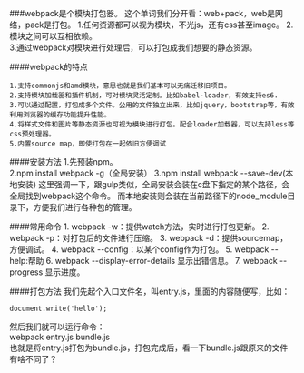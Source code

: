 ###webpack是个模块打包器。
这个单词我们分开看：web+pack，web是网络，pack是打包。
    1.任何资源都可以视为模块，不光js，还有css甚至image。
    2.模块之间可以互相依赖。<br />
    3.通过webpack对模块进行处理后，可以打包成我们想要的静态资源。

####webpack的特点

    1.支持commonjs和amd模块，意思也就是我们基本可以无痛迁移旧项目。
    2.支持模块加载器和插件机制，可对模块灵活定制。比如babel-loader，有效支持es6.
    3.可以通过配置，打包成多个文件。公用的文件独立出来，比如jquery，bootstrap等，有效利用浏览器的缓存功能提升性能。
    4.将样式文件和图片等静态资源也可视为模块进行打包。配合loader加载器，可以支持less等css预处理器。
    5.内置source map，即使打包在一起依旧方便调试

####安装方法
    1.先预装npm。<br />
    2.npm install webpack -g（全局安装）
    3.npm install webpack --save-dev(本地安装)
这里强调一下，跟gulp类似，全局安装会装在c盘下指定的某个路径，会全局找到webpack这个命令。
而本地安装则会装在当前路径下的node_module目录下，方便我们进行各种包的管理。

####常用命令
     1.  webpack -w：提供watch方法，实时进行打包更新。
     2.  webpack -p：对打包后的文件进行压缩。
     3.  webpack -d：提供sourcemap，方便调试。
     4.  webpack --config：以某个config作为打包。
     5.  webpack --help:帮助
     6.  webpack --display-error-details 显示出错信息。
     7.  webpack --progress 显示进度。

####打包方法
我们先起个入口文件名，叫entry.js，里面的内容随便写，比如：

```
document.write('hello');
```
然后我们就可以运行命令：<br />
webpack entry.js bundle.js <br />
也就是将entry.js打包为bundle.js，打包完成后，看一下bundle.js跟原来的文件有啥不同了？





